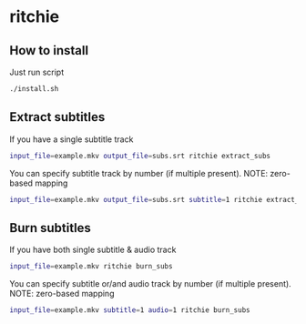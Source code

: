 # ritchie

## How to install

Just run script
```bash
./install.sh
```

## Extract subtitles

If you have a single subtitle track
```bash
input_file=example.mkv output_file=subs.srt ritchie extract_subs
```

You can specify subtitle track by number (if multiple present). NOTE: zero-based mapping
```bash
input_file=example.mkv output_file=subs.srt subtitle=1 ritchie extract_subs
```

## Burn subtitles

If you have both single subtitle & audio track
```bash
input_file=example.mkv ritchie burn_subs
```

You can specify subtitle or/and audio track by number (if multiple present). NOTE: zero-based mapping
```bash
input_file=example.mkv subtitle=1 audio=1 ritchie burn_subs
```
